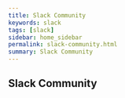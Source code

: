 ```yaml
---
title: Slack Community 
keywords: slack 
tags: [slack]
sidebar: home_sidebar
permalink: slack-community.html
summary: Slack Community
---
```


## Slack Community